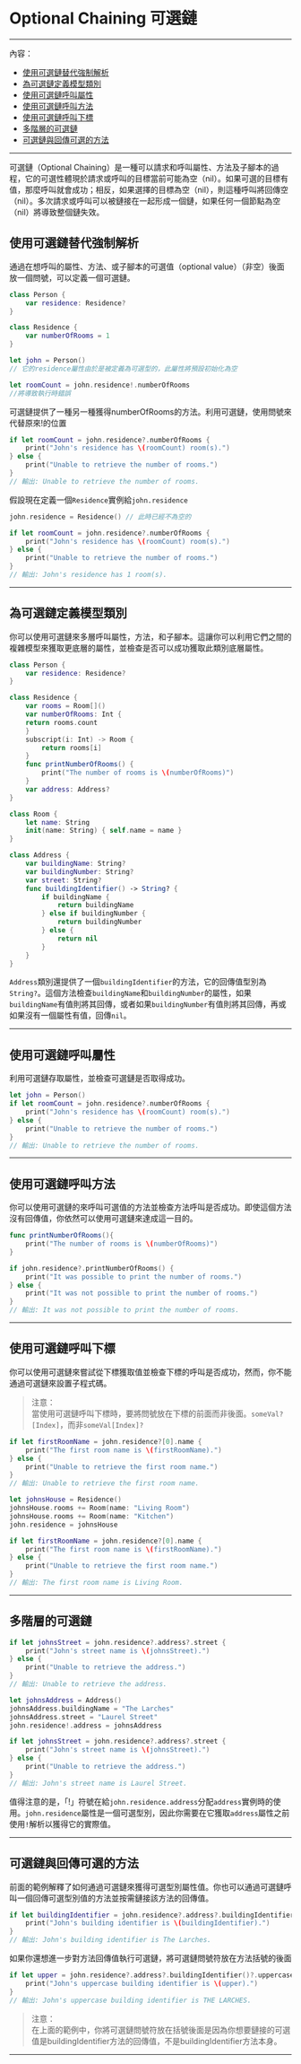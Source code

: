 # Optional Chaining 可選鏈
---
內容：
* [使用可選鏈替代強制解析](#optional_chaining_as_an_alternative_to_forced_unwrapping)
* [為可選鏈定義模型類別](#defining_model_classes_for_optional_chaining)
* [使用可選鏈呼叫屬性](#calling_properties_through_optional_chaining)
* [使用可選鏈呼叫方法](#calling_methods_through_optional_chaining)
* [使用可選鏈呼叫下標](#calling_subscripts_through_optional_chaining)
* [多階層的可選鏈](#linking_multiple_levels_of_chaining)
* [可選鏈與回傳可選的方法](#chaining_on_methods_with_optional_return_values)

---

可選鏈（Optional Chaining）是一種可以請求和呼叫屬性、方法及子腳本的過程，它的可選性體現於請求或呼叫的目標當前可能為空（nil）。如果可選的目標有值，那麼呼叫就會成功；相反，如果選擇的目標為空（nil），則這種呼叫將回傳空（nil）。多次請求或呼叫可以被鏈接在一起形成一個鏈，如果任何一個節點為空（nil）將導致整個鏈失效。

## <a name='optional_chaining_as_an_alternative_to_forced_unwrapping'></a> 使用可選鏈替代強制解析

通過在想呼叫的屬性、方法、或子腳本的可選值（optional value）（非空）後面放一個問號，可以定義一個可選鏈。

```swift
class Person {
    var residence: Residence?
}

class Residence {
    var numberOfRooms = 1
}

let john = Person() 
// 它的residence屬性由於是被定義為可選型的，此屬性將預設初始化為空

let roomCount = john.residence!.numberOfRooms
//將導致執行時錯誤
```
可選鏈提供了一種另一種獲得numberOfRooms的方法。利用可選鏈，使用問號來代替原來!的位置
```swift
if let roomCount = john.residence?.numberOfRooms {
    print("John's residence has \(roomCount) room(s).")
} else {
    print("Unable to retrieve the number of rooms.")
}
// 輸出: Unable to retrieve the number of rooms.
```
假設現在定義一個`Residence`實例給`john.residence`
```swift
john.residence = Residence() // 此時已經不為空的

if let roomCount = john.residence?.numberOfRooms {
    print("John's residence has \(roomCount) room(s).")
} else {
    print("Unable to retrieve the number of rooms.")
}
// 輸出: John's residence has 1 room(s).
```

---

## <a name='defining_model_classes_for_optional_chaining'></a> 為可選鏈定義模型類別

你可以使用可選鏈來多層呼叫屬性，方法，和子腳本。這讓你可以利用它們之間的複雜模型來獲取更底層的屬性，並檢查是否可以成功獲取此類別底層屬性。
```swift
class Person {
    var residence: Residence?
}

class Residence {
    var rooms = Room[]()
    var numberOfRooms: Int {
    return rooms.count
    }
    subscript(i: Int) -> Room {
        return rooms[i]
    }
    func printNumberOfRooms() {
        print("The number of rooms is \(numberOfRooms)")
    }
    var address: Address?
}

class Room {
    let name: String
    init(name: String) { self.name = name }
}

class Address {
    var buildingName: String?
    var buildingNumber: String?
    var street: String?
    func buildingIdentifier() -> String? {
        if buildingName {
            return buildingName
        } else if buildingNumber {
            return buildingNumber
        } else {
            return nil
        }
    }
}
```
`Address`類別還提供了一個`buildingIdentifier`的方法，它的回傳值型別為`String?`。這個方法檢查`buildingName`和`buildingNumber`的屬性，如果`buildingName`有值則將其回傳，或者如果`buildingNumber`有值則將其回傳，再或如果沒有一個屬性有值，回傳`nil`。

---

## <a name='calling_properties_through_optional_chaining'></a> 使用可選鏈呼叫屬性

利用可選鏈存取屬性，並檢查可選鏈是否取得成功。
```swift
let john = Person()
if let roomCount = john.residence?.numberOfRooms {
    print("John's residence has \(roomCount) room(s).")
} else {
    print("Unable to retrieve the number of rooms.")
}
// 輸出: Unable to retrieve the number of rooms.
```

---

## <a name='calling_methods_through_optional_chaining'></a> 使用可選鏈呼叫方法

你可以使用可選鏈的來呼叫可選值的方法並檢查方法呼叫是否成功。即使這個方法沒有回傳值，你依然可以使用可選鏈來達成這一目的。

```swift
func printNumberOfRooms(){
    print("The number of rooms is \(numberOfRooms)")
}
```
```swift
if john.residence?.printNumberOfRooms() {
    print("It was possible to print the number of rooms.")
} else {
    print("It was not possible to print the number of rooms.")
}
// 輸出: It was not possible to print the number of rooms.
```

---

## <a name='calling_subscripts_through_optional_chaining'></a> 使用可選鏈呼叫下標

你可以使用可選鏈來嘗試從下標獲取值並檢查下標的呼叫是否成功，然而，你不能通過可選鏈來設置子程式碼。

>注意：<br>
當使用可選鏈呼叫下標時，要將問號放在下標的前面而非後面。`someVal?[Index]`，而非`someVal[Index]?`

```swift
if let firstRoomName = john.residence?[0].name {
    print("The first room name is \(firstRoomName).")
} else {
    print("Unable to retrieve the first room name.")
}
// 輸出: Unable to retrieve the first room name.
```

```swift
let johnsHouse = Residence()
johnsHouse.rooms += Room(name: "Living Room")
johnsHouse.rooms += Room(name: "Kitchen")
john.residence = johnsHouse

if let firstRoomName = john.residence?[0].name {
    print("The first room name is \(firstRoomName).")
} else {
    print("Unable to retrieve the first room name.")
}
// 輸出: The first room name is Living Room.
```

---

## <a name='linking_multiple_levels_of_chaining'></a> 多階層的可選鏈
``` swift
if let johnsStreet = john.residence?.address?.street {
    print("John's street name is \(johnsStreet).")
} else {
    print("Unable to retrieve the address.")
}
// 輸出: Unable to retrieve the address.
```
```swift
let johnsAddress = Address()
johnsAddress.buildingName = "The Larches"
johnsAddress.street = "Laurel Street"
john.residence!.address = johnsAddress

if let johnsStreet = john.residence?.address?.street {
    print("John's street name is \(johnsStreet).")
} else {
    print("Unable to retrieve the address.")
}
// 輸出: John's street name is Laurel Street.
```
值得注意的是，「!」符號在給`john.residence.address`分配`address`實例時的使用。`john.residence`屬性是一個可選型別，因此你需要在它獲取`address`屬性之前使用`!`解析以獲得它的實際值。

---

## <a name='chaining_on_methods_with_optional_return_values'></a> 可選鏈與回傳可選的方法

前面的範例解釋了如何通過可選鏈來獲得可選型別屬性值。你也可以通過可選鏈呼叫一個回傳可選型別值的方法並按需鏈接該方法的回傳值。

```swift
if let buildingIdentifier = john.residence?.address?.buildingIdentifier() {
    print("John's building identifier is \(buildingIdentifier).")
}
// 輸出: John's building identifier is The Larches.
```
如果你還想進一步對方法回傳值執行可選鏈，將可選鏈問號符放在方法括號的後面
```swift
if let upper = john.residence?.address?.buildingIdentifier()?.uppercaseString {
    print("John's uppercase building identifier is \(upper).")
}
// 輸出: John's uppercase building identifier is THE LARCHES.
```
>注意：<br>
在上面的範例中，你將可選鏈問號符放在括號後面是因為你想要鏈接的可選值是buildingIdentifier方法的回傳值，不是buildingIdentifier方法本身。

---